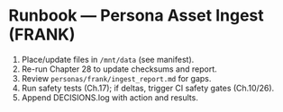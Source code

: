 # Runbook — Persona Asset Ingest (FRANK)
1) Place/update files in `/mnt/data` (see manifest).
2) Re-run Chapter 28 to update checksums and report.
3) Review `personas/frank/ingest_report.md` for gaps.
4) Run safety tests (Ch.17); if deltas, trigger CI safety gates (Ch.10/26).
5) Append DECISIONS.log with action and results.